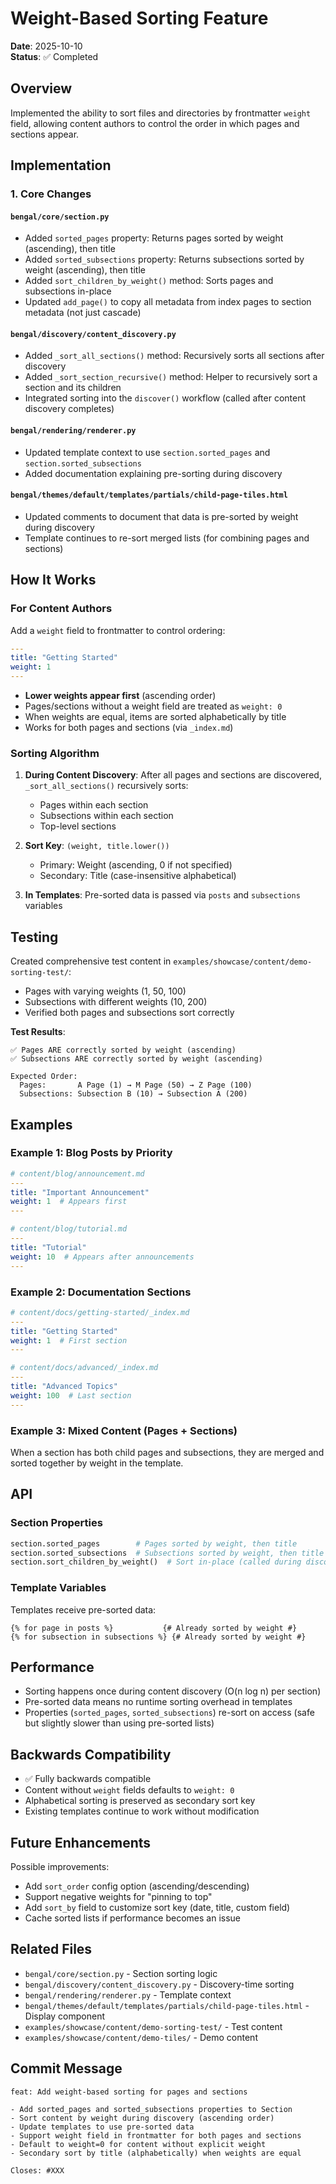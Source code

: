 # Weight-Based Sorting Feature

**Date**: 2025-10-10  
**Status**: ✅ Completed

## Overview

Implemented the ability to sort files and directories by frontmatter `weight` field, allowing content authors to control the order in which pages and sections appear.

## Implementation

### 1. Core Changes

#### `bengal/core/section.py`
- Added `sorted_pages` property: Returns pages sorted by weight (ascending), then title
- Added `sorted_subsections` property: Returns subsections sorted by weight (ascending), then title
- Added `sort_children_by_weight()` method: Sorts pages and subsections in-place
- Updated `add_page()` to copy all metadata from index pages to section metadata (not just cascade)

#### `bengal/discovery/content_discovery.py`
- Added `_sort_all_sections()` method: Recursively sorts all sections after discovery
- Added `_sort_section_recursive()` method: Helper to recursively sort a section and its children
- Integrated sorting into the `discover()` workflow (called after content discovery completes)

#### `bengal/rendering/renderer.py`
- Updated template context to use `section.sorted_pages` and `section.sorted_subsections`
- Added documentation explaining pre-sorting during discovery

#### `bengal/themes/default/templates/partials/child-page-tiles.html`
- Updated comments to document that data is pre-sorted by weight during discovery
- Template continues to re-sort merged lists (for combining pages and sections)

## How It Works

### For Content Authors

Add a `weight` field to frontmatter to control ordering:

```yaml
---
title: "Getting Started"
weight: 1
---
```

- **Lower weights appear first** (ascending order)
- Pages/sections without a weight field are treated as `weight: 0`
- When weights are equal, items are sorted alphabetically by title
- Works for both pages and sections (via `_index.md`)

### Sorting Algorithm

1. **During Content Discovery**: After all pages and sections are discovered, `_sort_all_sections()` recursively sorts:
   - Pages within each section
   - Subsections within each section
   - Top-level sections

2. **Sort Key**: `(weight, title.lower())`
   - Primary: Weight (ascending, 0 if not specified)
   - Secondary: Title (case-insensitive alphabetical)

3. **In Templates**: Pre-sorted data is passed via `posts` and `subsections` variables

## Testing

Created comprehensive test content in `examples/showcase/content/demo-sorting-test/`:
- Pages with varying weights (1, 50, 100)
- Subsections with different weights (10, 200)
- Verified both pages and subsections sort correctly

**Test Results**:
```
✅ Pages ARE correctly sorted by weight (ascending)
✅ Subsections ARE correctly sorted by weight (ascending)

Expected Order:
  Pages:       A Page (1) → M Page (50) → Z Page (100)
  Subsections: Subsection B (10) → Subsection A (200)
```

## Examples

### Example 1: Blog Posts by Priority

```yaml
# content/blog/announcement.md
---
title: "Important Announcement"
weight: 1  # Appears first
---

# content/blog/tutorial.md
---
title: "Tutorial"
weight: 10  # Appears after announcements
---
```

### Example 2: Documentation Sections

```yaml
# content/docs/getting-started/_index.md
---
title: "Getting Started"
weight: 1  # First section
---

# content/docs/advanced/_index.md
---
title: "Advanced Topics"
weight: 100  # Last section
---
```

### Example 3: Mixed Content (Pages + Sections)

When a section has both child pages and subsections, they are merged and sorted together by weight in the template.

## API

### Section Properties

```python
section.sorted_pages        # Pages sorted by weight, then title
section.sorted_subsections  # Subsections sorted by weight, then title
section.sort_children_by_weight()  # Sort in-place (called during discovery)
```

### Template Variables

Templates receive pre-sorted data:
```jinja2
{% for page in posts %}           {# Already sorted by weight #}
{% for subsection in subsections %} {# Already sorted by weight #}
```

## Performance

- Sorting happens once during content discovery (O(n log n) per section)
- Pre-sorted data means no runtime sorting overhead in templates
- Properties (`sorted_pages`, `sorted_subsections`) re-sort on access (safe but slightly slower than using pre-sorted lists)

## Backwards Compatibility

- ✅ Fully backwards compatible
- Content without `weight` fields defaults to `weight: 0`
- Alphabetical sorting is preserved as secondary sort key
- Existing templates continue to work without modification

## Future Enhancements

Possible improvements:
- Add `sort_order` config option (ascending/descending)
- Support negative weights for "pinning to top"
- Add `sort_by` field to customize sort key (date, title, custom field)
- Cache sorted lists if performance becomes an issue

## Related Files

- `bengal/core/section.py` - Section sorting logic
- `bengal/discovery/content_discovery.py` - Discovery-time sorting
- `bengal/rendering/renderer.py` - Template context
- `bengal/themes/default/templates/partials/child-page-tiles.html` - Display component
- `examples/showcase/content/demo-sorting-test/` - Test content
- `examples/showcase/content/demo-tiles/` - Demo content

## Commit Message

```
feat: Add weight-based sorting for pages and sections

- Add sorted_pages and sorted_subsections properties to Section
- Sort content by weight during discovery (ascending order)
- Update templates to use pre-sorted data
- Support weight field in frontmatter for both pages and sections
- Default to weight=0 for content without explicit weight
- Secondary sort by title (alphabetically) when weights are equal

Closes: #XXX
```
